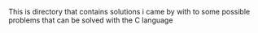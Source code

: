 This is directory that contains solutions i came by with to some possible problems that can be solved with the C language

